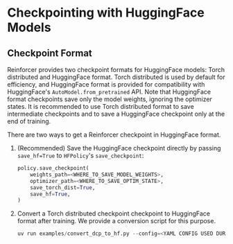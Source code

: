 # Checkpointing with HuggingFace Models

## Checkpoint Format
Reinforcer provides two checkpoint formats for HuggingFace models: Torch distributed and HuggingFace format. Torch distributed is used by default for efficiency, and HuggingFace format is provided for compatibility with HuggingFace's `AutoModel.from_pretrained` API. Note that HuggingFace format checkpoints save only the model weights, ignoring the optimizer states. It is recommended to use Torch distributed format to save intermediate checkpoints and to save a HuggingFace checkpoint only at the end of training. 

There are two ways to get a Reinforcer checkpoint in HuggingFace format.

1. (Recommended) Save the HuggingFace checkpoint directly by passing `save_hf=True` to `HFPolicy`'s `save_checkpoint`:
    
    ```python
    policy.save_checkpoint(
        weights_path=<WHERE_TO_SAVE_MODEL_WEIGHTS>,
        optimizer_path=<WHERE_TO_SAVE_OPTIM_STATE>,
        save_torch_dist=True,
        save_hf=True,
    )
    ```
2. Convert a Torch distributed checkpoint checkpoint to HuggingFace format after training. We provide a conversion script for this purpose.

    ```python
    uv run examples/convert_dcp_to_hf.py --config=<YAML CONFIG USED DURING TRAINING> <ANY CONFIG OVERRIDES USED DURING TRAINING> --dcp-ckpt-path=<PATH TO DIST CHECKPOINT TO CONVERT> --hf-ckpt-path=<WHERE TO SAVE HF CHECKPOINT>
    ```